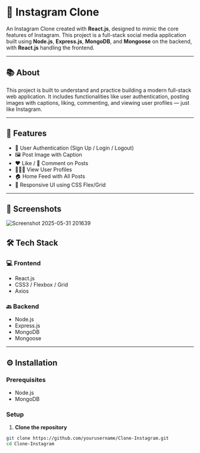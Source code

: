 # 📸 Instagram Clone

An Instagram Clone created with **React.js**, designed to mimic the core features of Instagram. This project is a full-stack social media application built using **Node.js**, **Express.js**, **MongoDB**, and **Mongoose** on the backend, with **React.js** handling the frontend.

---

## 📚 About

This project is built to understand and practice building a modern full-stack web application. It includes functionalities like user authentication, posting images with captions, liking, commenting, and viewing user profiles — just like Instagram.

---

## 🚀 Features

- 🔐 User Authentication (Sign Up / Login / Logout)
- 🖼️ Post Image with Caption
- ❤️ Like / 💬 Comment on Posts
- 🧑‍🤝‍🧑 View User Profiles
- 🏠 Home Feed with All Posts
- 📱 Responsive UI using CSS Flex/Grid

---
## 📸 Screenshots

![Screenshot 2025-05-31 201639](https://github.com/user-attachments/assets/2b09d017-e364-4acf-b864-b24fad7e9c33)

## 🛠 Tech Stack

### 💻 Frontend

- React.js
- CSS3 / Flexbox / Grid
- Axios

### 🔙 Backend

- Node.js
- Express.js
- MongoDB
- Mongoose

---

## ⚙️ Installation

### Prerequisites

- Node.js
- MongoDB

### Setup

1. **Clone the repository**

```bash
git clone https://github.com/yourusername/Clone-Instagram.git
cd Clone-Instagram


